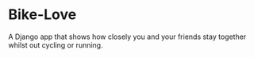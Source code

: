 # Bike-Love
A Django app that shows how closely you and your friends stay together whilst out cycling or running.
